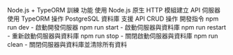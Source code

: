 Node.js + TypeORM 訓練
功能
使用 Node.js 原生 HTTP 模組建立 API 伺服器
使用 TypeORM 操作 PostgreSQL 資料庫
支援 API CRUD 操作
開發指令
npm run dev - 啟動開發伺服器
npm run start - 啟動伺服器與資料庫
npm run restart - 重新啟動伺服器與資料庫
npm run stop - 關閉啟動伺服器與資料庫
npm run clean - 關閉伺服器與資料庫並清除所有資料
